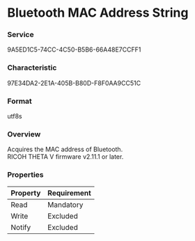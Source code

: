# Bluetooth MAC Address String

### Service

9A5ED1C5-74CC-4C50-B5B6-66A48E7CCFF1

### Characteristic

97E34DA2-2E1A-405B-B80D-F8F0AA9CC51C

### Format

utf8s

### Overview

Acquires the MAC address of Bluetooth.  
RICOH THETA V firmware v2.11.1 or later.

### Properties

| Property | Requirement |
|:--|:--|
| Read | Mandatory |
| Write | Excluded |
| Notify | Excluded |
